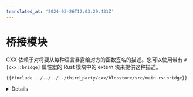 ```yaml
---
translated_at: '2024-03-26T12:03:29.431Z'
---
```


# 桥接模块

CXX 依赖于对将要从每种语言暴露给对方的函数签名的描述。您可以使用带有 `#[cxx::bridge]` 属性宏的 Rust 模块中的 extern 块来提供这种描述。

```rust,ignore
{{#include ../../../../third_party/cxx/blobstore/src/main.rs:bridge}}
```

<details>

- 桥接通常在你的箱（crate）中的 `ffi` 模块中声明。
- 从桥接模块中声明的项，CXX 将会生成匹配的 Rust 和 C++ 类型/函数定义，以便将这些项暴露给两种语言。
- 要查看生成的 Rust 代码，可以使用 [cargo-expand] 查看展开的过程宏。对于大多数示例，您将使用 `cargo expand ::ffi` 来只展开 `ffi` 模块（尽管这不适用于 Android 项目）。
- 要查看生成的 C++ 代码，请查看 `target/cxxbridge` 中的内容。

[cargo-expand]: https://github.com/dtolnay/cargo-expand

</details>
